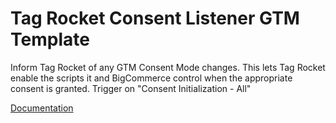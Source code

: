 # Tag Rocket Consent Listener GTM Template
Inform Tag Rocket of any GTM Consent Mode changes. This lets Tag Rocket enable the scripts it and BigCommerce control when the appropriate consent is granted. Trigger on "Consent Initialization - All"

[Documentation](https://bigcommerce.websiteadvantage.com.au/tag-rocket/articles/google-consent-mode-v2-and-bigcommerce/)
